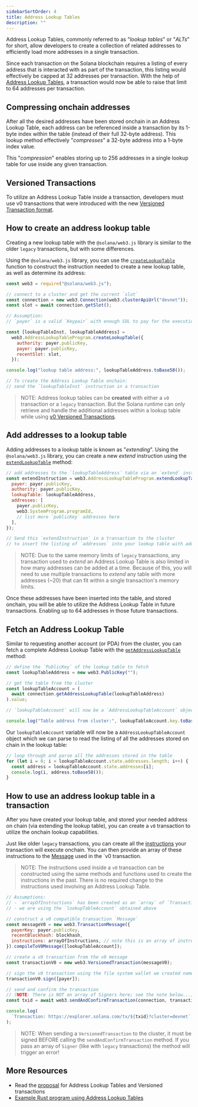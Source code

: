 ```yaml
---
sidebarSortOrder: 4
title: Address Lookup Tables
description: ""
---
```


Address Lookup Tables, commonly referred to as "_lookup tables_" or "_ALTs_" for
short, allow developers to create a collection of related addresses to
efficiently load more addresses in a single transaction.

Since each transaction on the Solana blockchain requires a listing of every
address that is interacted with as part of the transaction, this listing would
effectively be capped at 32 addresses per transaction. With the help of
[Address Lookup Tables](/docs/advanced/lookup-tables.md), a transaction would
now be able to raise that limit to 64 addresses per transaction.

## Compressing onchain addresses

After all the desired addresses have been stored onchain in an Address Lookup
Table, each address can be referenced inside a transaction by its 1-byte index
within the table (instead of their full 32-byte address). This lookup method
effectively "_compresses_" a 32-byte address into a 1-byte index value.

This "_compression_" enables storing up to 256 addresses in a single lookup
table for use inside any given transaction.

## Versioned Transactions

To utilize an Address Lookup Table inside a transaction, developers must use v0
transactions that were introduced with the new
[Versioned Transaction format](/docs/advanced/versions.md).

## How to create an address lookup table

Creating a new lookup table with the `@solana/web3.js` library is similar to the
older `legacy` transactions, but with some differences.

Using the `@solana/web3.js` library, you can use the
[`createLookupTable`](https://solana-labs.github.io/solana-web3.js/classes/AddressLookupTableProgram.html#createLookupTable)
function to construct the instruction needed to create a new lookup table, as
well as determine its address:

```js
const web3 = require("@solana/web3.js");

// connect to a cluster and get the current `slot`
const connection = new web3.Connection(web3.clusterApiUrl("devnet"));
const slot = await connection.getSlot();

// Assumption:
// `payer` is a valid `Keypair` with enough SOL to pay for the execution

const [lookupTableInst, lookupTableAddress] =
  web3.AddressLookupTableProgram.createLookupTable({
    authority: payer.publicKey,
    payer: payer.publicKey,
    recentSlot: slot,
  });

console.log("lookup table address:", lookupTableAddress.toBase58());

// To create the Address Lookup Table onchain:
// send the `lookupTableInst` instruction in a transaction
```

> NOTE: Address lookup tables can be **created** with either a `v0` transaction
> or a `legacy` transaction. But the Solana runtime can only retrieve and handle
> the additional addresses within a lookup table while using
> [v0 Versioned Transactions](/docs/advanced/versions.md#current-transaction-versions).

## Add addresses to a lookup table

Adding addresses to a lookup table is known as "_extending_". Using the
`@solana/web3.js` library, you can create a new _extend_ instruction using the
[`extendLookupTable`](https://solana-labs.github.io/solana-web3.js/classes/AddressLookupTableProgram.html#extendLookupTable)
method:

```js
// add addresses to the `lookupTableAddress` table via an `extend` instruction
const extendInstruction = web3.AddressLookupTableProgram.extendLookupTable({
  payer: payer.publicKey,
  authority: payer.publicKey,
  lookupTable: lookupTableAddress,
  addresses: [
    payer.publicKey,
    web3.SystemProgram.programId,
    // list more `publicKey` addresses here
  ],
});

// Send this `extendInstruction` in a transaction to the cluster
// to insert the listing of `addresses` into your lookup table with address `lookupTableAddress`
```

> NOTE: Due to the same memory limits of `legacy` transactions, any transaction
> used to _extend_ an Address Lookup Table is also limited in how many addresses
> can be added at a time. Because of this, you will need to use multiple
> transactions to _extend_ any table with more addresses (~20) that can fit
> within a single transaction's memory limits.

Once these addresses have been inserted into the table, and stored onchain, you
will be able to utilize the Address Lookup Table in future transactions.
Enabling up to 64 addresses in those future transactions.

## Fetch an Address Lookup Table

Similar to requesting another account (or PDA) from the cluster, you can fetch a
complete Address Lookup Table with the
[`getAddressLookupTable`](https://solana-labs.github.io/solana-web3.js/classes/Connection.html#getAddressLookupTable)
method:

```js
// define the `PublicKey` of the lookup table to fetch
const lookupTableAddress = new web3.PublicKey("");

// get the table from the cluster
const lookupTableAccount = (
  await connection.getAddressLookupTable(lookupTableAddress)
).value;

// `lookupTableAccount` will now be a `AddressLookupTableAccount` object

console.log("Table address from cluster:", lookupTableAccount.key.toBase58());
```

Our `lookupTableAccount` variable will now be a `AddressLookupTableAccount`
object which we can parse to read the listing of all the addresses stored on
chain in the lookup table:

```js
// loop through and parse all the addresses stored in the table
for (let i = 0; i < lookupTableAccount.state.addresses.length; i++) {
  const address = lookupTableAccount.state.addresses[i];
  console.log(i, address.toBase58());
}
```

## How to use an address lookup table in a transaction

After you have created your lookup table, and stored your needed address on
chain (via extending the lookup table), you can create a `v0` transaction to
utilize the onchain lookup capabilities.

Just like older `legacy` transactions, you can create all the
[instructions](/docs/terminology.md#instruction) your transaction will execute
onchain. You can then provide an array of these instructions to the
[Message](/docs/terminology.md#message) used in the `v0 transaction.

> NOTE: The instructions used inside a `v0` transaction can be constructed using
> the same methods and functions used to create the instructions in the past.
> There is no required change to the instructions used involving an Address
> Lookup Table.

```js
// Assumptions:
// - `arrayOfInstructions` has been created as an `array` of `TransactionInstruction`
// - we are using the `lookupTableAccount` obtained above

// construct a v0 compatible transaction `Message`
const messageV0 = new web3.TransactionMessage({
  payerKey: payer.publicKey,
  recentBlockhash: blockhash,
  instructions: arrayOfInstructions, // note this is an array of instructions
}).compileToV0Message([lookupTableAccount]);

// create a v0 transaction from the v0 message
const transactionV0 = new web3.VersionedTransaction(messageV0);

// sign the v0 transaction using the file system wallet we created named `payer`
transactionV0.sign([payer]);

// send and confirm the transaction
// (NOTE: There is NOT an array of Signers here; see the note below...)
const txid = await web3.sendAndConfirmTransaction(connection, transactionV0);

console.log(
  `Transaction: https://explorer.solana.com/tx/${txid}?cluster=devnet`,
);
```

> NOTE: When sending a `VersionedTransaction` to the cluster, it must be signed
> BEFORE calling the `sendAndConfirmTransaction` method. If you pass an array of
> `Signer` (like with `legacy` transactions) the method will trigger an error!

## More Resources

- Read the
  [proposal](https://docs.solanalabs.com/proposals/versioned-transactions) for
  Address Lookup Tables and Versioned transactions
- [Example Rust program using Address Lookup Tables](https://github.com/TeamRaccoons/address-lookup-table-multi-swap)
